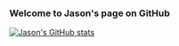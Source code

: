 ### Welcome to Jason's page on GitHub

[![Jason's GitHub stats](https://github-readme-stats.vercel.app/api?username=jasonlam604)](https://github.com/jasonlam604/jasonlam604)

<!--
**jasonlam604/jasonlam604** is a ✨ _special_ ✨ repository because its `README.md` (this file) appears on your GitHub profile.

Here are some ideas to get you started:

- 🔭 I’m currently working on ...
- 🌱 I’m currently learning ...
- 👯 I’m looking to collaborate on ...
- 🤔 I’m looking for help with ...
- 💬 Ask me about ...
- 📫 How to reach me: ...
- 😄 Pronouns: ...
- ⚡ Fun fact: ...
-->
